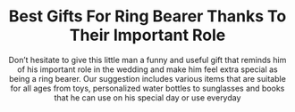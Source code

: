 ---
layout: post
title: Best Gifts For Ring Bearer Thanks To Their Important Role
subtitle: Don’t hesitate to give this little man a funny and useful gift that reminds him of his important role in the wedding and make him feel extra special as being a ring bearer. Our suggestion includes various items that are suitable for all ages from toys, personalized water bottles to sunglasses and books that he can use on his special day or use everyday
header-img: "img/post/2023/09/copied/medium_Best_Gifts_For_Ring_Bearer_Thanks_To_Their_Important_Role_4665f77724.jpg"
header-style: text
permalink: "/gifts-ring-bearer/"
catalog: true
tags:
  - Recipients 
  - Men
---  